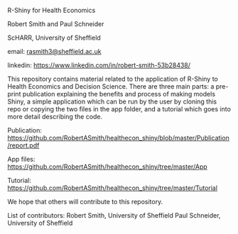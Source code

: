 R-Shiny for Health Economics

Robert Smith and Paul Schneider

ScHARR, University of Sheffield

email: rasmith3@sheffield.ac.uk

linkedin: https://www.linkedin.com/in/robert-smith-53b28438/

This repository contains material related to the application of R-Shiny to Health Economics and Decision Science. There are three main parts: a pre-print publication explaining the benefits and process of making models Shiny, a simple application which can be run by the user by cloning this repo or copying the two files in the app folder, and a tutorial which goes into more detail describing the code.

Publication: https://github.com/RobertASmith/healthecon_shiny/blob/master/Publication/report.pdf

App files: https://github.com/RobertASmith/healthecon_shiny/tree/master/App

Tutorial: https://github.com/RobertASmith/healthecon_shiny/tree/master/Tutorial

We hope that others will contribute to this repository.

List of contributors:
Robert Smith, University of Sheffield
Paul Schneider, University of Sheffield


